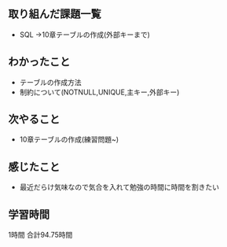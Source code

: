 ## 取り組んだ課題一覧
- SQL
  →10章テーブルの作成(外部キーまで)
## わかったこと
- テーブルの作成方法
- 制約について(NOTNULL,UNIQUE,主キー,外部キー)
## 次やること 
- 10章テーブルの作成(練習問題~)
## 感じたこと
- 最近だらけ気味なので気合を入れて勉強の時間に時間を割きたい


## 学習時間
1時間
合計94.75時間
